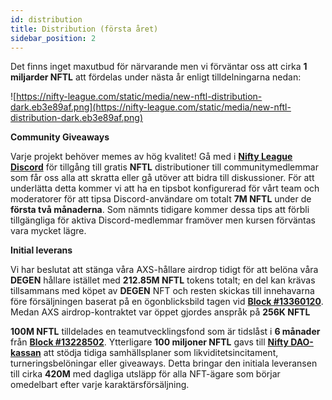 ```yaml
---
id: distribution
title: Distribution (första året)
sidebar_position: 2
---
```


Det finns inget maxutbud för närvarande men vi förväntar oss att cirka **1 miljarder NFTL** att fördelas under nästa år enligt tilldelningarna nedan:

![https://nifty-league.com/static/media/new-nftl-distribution-dark.eb3e89af.png](https://nifty-league.com/static/media/new-nftl-distribution-dark.eb3e89af.png)

**Community Giveaways**

Varje projekt behöver memes av hög kvalitet! Gå med i **[Nifty League Discord](https://discord.gg/niftyleague)** för tillgång till gratis **NFTL** distributioner till communitymedlemmar som får oss alla att skratta eller gå utöver att bidra till diskussioner. För att underlätta detta kommer vi att ha en tipsbot konfigurerad för vårt team och moderatorer för att tipsa Discord-användare om totalt **7M NFTL** under de **första två månaderna**. Som nämnts tidigare kommer dessa tips att förbli tillgängliga för aktiva Discord-medlemmar framöver men kursen förväntas vara mycket lägre.

**Initial leverans**

Vi har beslutat att stänga våra AXS-hållare airdrop tidigt för att belöna våra **DEGEN** hållare istället med **212.85M NFTL** tokens totalt; en del kan krävas tillsammans med köpet av **DEGEN** NFT och resten skickas till innehavarna före försäljningen baserat på en ögonblicksbild tagen vid **[Block #13360120](https://etherscan.io/block/13360120)**. Medan AXS airdrop-kontraktet var öppet gjordes anspråk på **256K NFTL**

**100M NFTL** tilldelades en teamutvecklingsfond som är tidslåst i **6 månader** från **[Block #13228502](https://etherscan.io/tx/0x3649b00464903b78608f8de9308aec339ecd7446f1dc2de26a9913d2d5468ecf)**. Ytterligare **100 miljoner NFTL** gavs till **[Nifty DAO-kassan](https://etherscan.io/address/0xd06ae6fb7eade890f3e295d69a6679380c9456c1)** att stödja tidiga samhällsplaner som likviditetsincitament, turneringsbelöningar eller giveaways. Detta bringar den initiala leveransen till cirka **420M** med dagliga utsläpp för alla NFT-ägare som börjar omedelbart efter varje karaktärsförsäljning.
